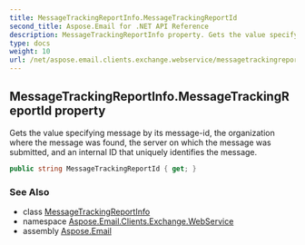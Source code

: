 ```yaml
---
title: MessageTrackingReportInfo.MessageTrackingReportId
second_title: Aspose.Email for .NET API Reference
description: MessageTrackingReportInfo property. Gets the value specifying message by its messageid the organization where the message was found the server on which the message was submitted and an internal ID that uniquely identifies the message
type: docs
weight: 10
url: /net/aspose.email.clients.exchange.webservice/messagetrackingreportinfo/messagetrackingreportid/
---
```

## MessageTrackingReportInfo.MessageTrackingReportId property

Gets the value specifying message by its message-id, the organization where the message was found, the server on which the message was submitted, and an internal ID that uniquely identifies the message.

```csharp
public string MessageTrackingReportId { get; }
```

### See Also

* class [MessageTrackingReportInfo](../)
* namespace [Aspose.Email.Clients.Exchange.WebService](../../messagetrackingreportinfo/)
* assembly [Aspose.Email](../../../)


